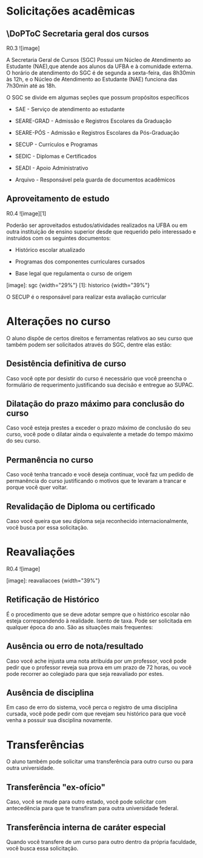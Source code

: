 Solicitações acadêmicas
=======================

\DoPToC
Secretaria geral dos cursos
---------------------------

R0.3 ![image]

A Secretaria Geral de Cursos (SGC) Possui um Núcleo de Atendimento ao
Estudante (NAE),que atende aos alunos da UFBA e à comunidade externa. O
horário de atendimento do SGC é de segunda a sexta-feira, das 8h30min às
12h, e o Núcleo de Atendimento ao Estudante (NAE) funciona das 7h30min
até as 18h.

O SGC se divide em algumas seções que possum propósitos específicos

-   SAE - Serviço de atendimento ao estudante

-   SEARE-GRAD - Admissão e Registros Escolares da Graduação

-   SEARE-PÓS - Admissão e Registros Escolares da Pós-Graduação

-   SECUP - Currículos e Programas

-   SEDIC - Diplomas e Certificados

-   SEADI - Apoio Administrativo

-   Arquivo - Responsável pela guarda de documentos acadêmicos

Aproveitamento de estudo
------------------------

R0.4 ![image][1]

Poderão ser aproveitados estudos/atividades realizados na UFBA ou em
outra instituição de ensino superior desde que requerido pelo
interessado e instruídos com os seguintes documentos:

-   Histórico escolar atualizado

-   Programas dos componentes curriculares cursados

-   Base legal que regulamenta o curso de origem

  [image]: sgc {width="29%"}
  [1]: historico {width="39%"}
  
  O SECUP é o responsável para realizar esta avaliação curricular

Alterações no curso
===================

O aluno dispõe de certos direitos e ferramentas relativos ao seu curso
que também podem ser solicitados através do SGC, dentre elas estão:

Desistência definitiva de curso
-------------------------------

Caso você opte por desistir do curso é necessário que você preencha o
formulário de requerimento justificando sua decisão e entregue ao SUPAC.

Dilatação do prazo máximo para conclusão do curso
-------------------------------------------------

Caso você esteja prestes a exceder o prazo máximo de conclusão do seu
curso, você pode o dilatar ainda o equivalente a metade do tempo máximo
do seu curso.

Permanência no curso
--------------------

Caso você tenha trancado e você deseja continuar, você faz um pedido de
permanência do curso justificando o motivos que te levaram a trancar e
porque você quer voltar.

Revalidação de Diploma ou certificado
-------------------------------------

Caso você queira que seu diploma seja reconhecido internacionalmente,
você busca por essa solicitação.

Reavaliações
============

R0.4 ![image]

  [image]: reavaliacoes {width="39%"}
  
  Retificação de Histórico
------------------------

É o procedimento que se deve adotar sempre que o histórico escolar não
esteja correspondendo à realidade. Isento de taxa. Pode ser solicitada
em qualquer época do ano. São as situações mais frequentes:

 Ausência ou erro de nota/resultado
-----------------------------------

Caso você ache injusta uma nota atribuída por um professor, você pode
pedir que o professor reveja sua prova em um prazo de 72 horas, ou você
pode recorrer ao colegiado para que seja reavaliado por estes.

 Ausência de disciplina
-----------------------

Em caso de erro do sistema, você perca o registro de uma disciplina
cursada, você pode pedir com que revejam seu histórico para que você
venha a possuir sua disciplina novamente.

Transferências
==============

O aluno também pode solicitar uma transferência para outro curso ou para
outra universidade.

Transferência "ex-ofício"
-------------------------

Caso, você se mude para outro estado, você pode solicitar com
antecedência para que te transfiram para outra universidade federal.

Transferência interna de caráter especial
-----------------------------------------

Quando você transfere de um curso para outro dentro da própria
faculdade, você busca essa solicitação.
